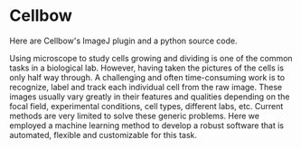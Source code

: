 # Cellbow
Here are Cellbow's ImageJ plugin and a python source code.

Using microscope to study cells growing and dividing is one of the common tasks in a biological lab. However, having taken the pictures of the cells is only half way through. A challenging and often time-consuming work is to recognize, label and track each individual cell from the raw image. These images usually vary greatly in their features and qualities depending on the focal field, experimental conditions, cell types, different labs, etc. Current methods are very limited to solve these generic problems. Here we employed a machine learning method to develop a robust software that is automated, flexible and customizable for this task. 
